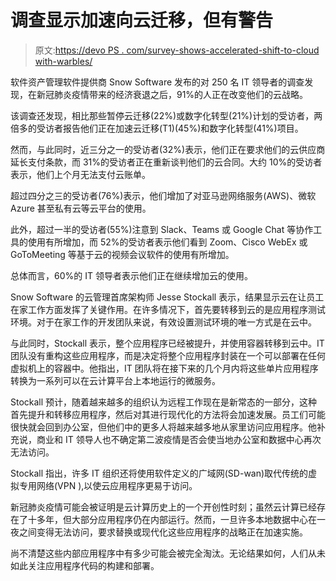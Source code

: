# 调查显示加速向云迁移，但有警告

> 原文:[https://devo PS . com/survey-shows-accelerated-shift-to-cloud with-warbles/](https://devops.com/survey-shows-accelerated-shift-to-cloud-with-caveats/)

软件资产管理软件提供商 Snow Software 发布的对 250 名 IT 领导者的调查发现，在新冠肺炎疫情带来的经济衰退之后，91%的人正在改变他们的云战略。

该调查还发现，相比那些暂停云迁移(22%)或数字化转型(21%)计划的受访者，两倍多的受访者报告他们正在加速云迁移(T1)(45%)和数字化转型(41%)项目。

然而，与此同时，近三分之一的受访者(32%)表示，他们正在要求他们的云供应商延长支付条款，而 31%的受访者正在重新谈判他们的云合同。大约 10%的受访者表示，他们上个月无法支付云账单。

超过四分之三的受访者(76%)表示，他们增加了对亚马逊网络服务(AWS)、微软 Azure 甚至私有云等云平台的使用。

此外，超过一半的受访者(55%)注意到 Slack、Teams 或 Google Chat 等协作工具的使用有所增加，而 52%的受访者表示他们看到 Zoom、Cisco WebEx 或 GoToMeeting 等基于云的视频会议软件的使用有所增加。

总体而言，60%的 IT 领导者表示他们正在继续增加云的使用。

Snow Software 的云管理首席架构师 Jesse Stockall 表示，结果显示云在让员工在家工作方面发挥了关键作用。在许多情况下，首先要转移到云的是应用程序测试环境。对于在家工作的开发团队来说，有效设置测试环境的唯一方式是在云中。

与此同时，Stockall 表示，整个应用程序已经被提升，并使用容器转移到云中。IT 团队没有重构这些应用程序，而是决定将整个应用程序封装在一个可以部署在任何虚拟机上的容器中。他指出，IT 团队将在接下来的几个月内将这些单片应用程序转换为一系列可以在云计算平台上本地运行的微服务。

Stockall 预计，随着越来越多的组织认为远程工作现在是新常态的一部分，这种首先提升和转移应用程序，然后对其进行现代化的方法将会加速发展。员工们可能很快就会回到办公室，但他们中的更多人将越来越多地从家里访问应用程序。他补充说，商业和 IT 领导人也不确定第二波疫情是否会使当地办公室和数据中心再次无法访问。

Stockall 指出，许多 IT 组织还将使用软件定义的广域网(SD-wan)取代传统的虚拟专用网络(VPN ),以使云应用程序更易于访问。

新冠肺炎疫情可能会被证明是云计算历史上的一个开创性时刻；虽然云计算已经存在了十多年，但大部分应用程序仍在内部运行。然而，一旦许多本地数据中心在一夜之间变得无法访问，要求替换或现代化这些应用程序的战略正在加速实施。

尚不清楚这些内部应用程序中有多少可能会被完全淘汰。无论结果如何，人们从未如此关注应用程序代码的构建和部署。